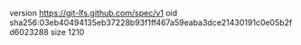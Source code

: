 version https://git-lfs.github.com/spec/v1
oid sha256:03eb40494135eb37228b93f1ff467a59eaba3dce21430191c0e05b2fd6023288
size 1210
